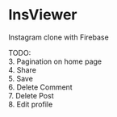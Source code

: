 # InsViewer
Instagram clone with Firebase

TODO:  
3. Pagination on home page  
4. Share  
5. Save  
6. Delete Comment  
7. Delete Post  
8. Edit profile  
